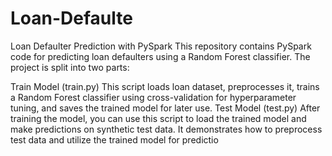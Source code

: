 # Loan-Defaulte
Loan Defaulter Prediction with PySpark This repository contains PySpark code for predicting loan defaulters using a Random Forest classifier. 
The project is split into two parts:

Train Model (train.py)
This script loads loan dataset, preprocesses it, trains a Random Forest classifier using cross-validation for hyperparameter tuning, and saves the trained model for later use.
Test Model (test.py)
After training the model, you can use this script to load the trained model and make predictions on synthetic test data. It demonstrates how to preprocess test data and utilize the trained model for predictio
